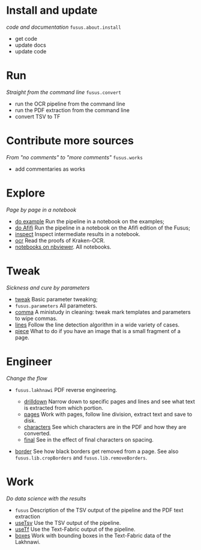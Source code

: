# Install and update

*code and documentation* `fusus.about.install`

* get code
* update docs
* update code

# Run 

*Straight from the command line* `fusus.convert`

* run the OCR pipeline from the command line
* run the PDF extraction from the command line
* convert TSV to TF

# Contribute more sources

*From "no comments" to "more comments"* `fusus.works`

* add commentaries as works

# Explore

*Page by page in a notebook*

* [do example](https://nbviewer.jupyter.org/github/among/fusus/blob/master/notebooks/example/do.ipynb)
  Run the pipeline in a notebook on the examples;
* [do Afifi](https://nbviewer.jupyter.org/github/among/fusus/blob/master/notebooks/Afifi/do.ipynb)
  Run the pipeline in a notebook on the Afifi edition of the Fusus;
* [inspect](https://nbviewer.jupyter.org/github/among/fusus/blob/master/notebooks/example/inspect.ipynb)
  Inspect intermediate results in a notebook.
* [ocr](https://nbviewer.jupyter.org/github/among/fusus/blob/master/notebooks/example/ocr.ipynb)
  Read the proofs of Kraken-OCR.
* [notebooks on nbviewer](https://nbviewer.jupyter.org/github/among/fusus/tree/master/notebooks/).
  All notebooks.


# Tweak

*Sickness and cure by parameters*

* [tweak](https://nbviewer.jupyter.org/github/among/fusus/blob/master/notebooks/example/tweak.ipynb)
  Basic parameter tweaking;
* `fusus.parameters`
  All parameters.
* [comma](https://nbviewer.jupyter.org/github/among/fusus/blob/master/notebooks/example/comma.ipynb)
  A ministudy in cleaning: tweak mark templates and parameters to wipe commas.
* [lines](https://nbviewer.jupyter.org/github/among/fusus/blob/master/notebooks/example/lines.ipynb)
  Follow the line detection algorithm in a wide variety of cases.
* [piece](https://nbviewer.jupyter.org/github/among/fusus/blob/master/notebooks/example/piece.ipynb)
  What to do if you have an image that is a small fragment of a page.


# Engineer

*Change the flow*

* `fusus.lakhnawi` 
  PDF reverse engineering.

  * [drilldown](https://nbviewer.jupyter.org/github/among/fusus/blob/master/notebooks/Lakhnawi/drilldown.ipynb)
    Narrow down to specific pages and lines and see what text is extracted from which portion. 
  * [pages](https://nbviewer.jupyter.org/github/among/fusus/blob/master/notebooks/Lakhnawi/pages.ipynb)
    Work with pages, follow line division, extract text and save to disk.
  * [characters](https://nbviewer.jupyter.org/github/among/fusus/blob/master/notebooks/Lakhnawi/characters.ipynb)
    See which characters are in the PDF and how they are converted.
  * [final](https://nbviewer.jupyter.org/github/among/fusus/blob/master/notebooks/Lakhnawi/final.ipynb)
    See in the effect of final characters on spacing.
* [border](https://nbviewer.jupyter.org/github/among/fusus/blob/master/notebooks/example/border.ipynb)
  See how black borders get removed from a page.
  See also `fusus.lib.cropBorders` and `fusus.lib.removeBorders`.


# Work

*Do data science with the results*

* `fusus` Description of the TSV output of the pipeline and the PDF text extraction
* [useTsv](https://nbviewer.jupyter.org/github/among/fusus/blob/master/notebooks/useTsv.ipynb)
  Use the TSV output of the pipeline.
* [useTf](https://nbviewer.jupyter.org/github/among/fusus/blob/master/notebooks/useTf.ipynb)
  Use the Text-Fabric output of the pipeline.
* [boxes](https://nbviewer.jupyter.org/github/among/fusus/blob/master/notebooks/Lakhnawi/boxes.ipynb)
  Work with bounding boxes in the Text-Fabric data of the Lakhnawi.
